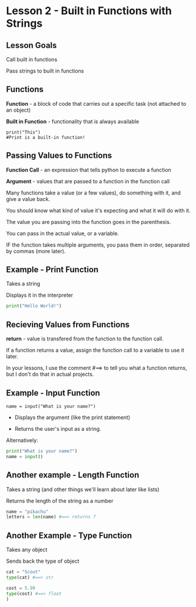 # Lesson 2 - Built in Functions with Strings

## Lesson Goals
Call built in functions

Pass strings to built in functions

## Functions
**Function** - a block of code that carries out a specific task (not attached to an object)

**Built in Function** - functionality that is always available

```
print("This")
#Print is a built-in function!
```

## Passing Values to Functions
**Function Call** - an expression that tells python to execute a function

**Argument** - values that are passed to a function in the function call

Many functions take a value (or a few values), do something with it, and give a value back.  

You should know what kind of value it's expecting and what it will do with it.

The value you are passing into the function goes in the parenthesis.

You can pass in the actual value, or a variable. 

IF the function takes multiple arguments, you pass them in order, separated by commas (more later).


## Example - Print Function
Takes a string

Displays it in the interpreter 

```python
print("Hello World!")
```

## Recieving Values from Functions
**return** - value is transfered from the function to the function call.

If a function returns a value, assign the function call to a variable to use it later.

In your lessons, I use the comment #==> to tell you what a function returns, but I don't do that in actual projects.


## Example - Input Function

```
name = input("What is your name?")
```

- Displays the argument (like the print statement)

- Returns the user's input as a string.

Alternatively:
```python
print("What is your name?")
name = input()
```



## Another example - Length Function
Takes a string (and other things we'll learn about later like lists)

Returns the length of the string as a number

```python
name = "pikachu"
letters = len(name) #==> returns 7 
```


## Another Example - Type Function
Takes any object

Sends back the type of object

```python
cat = "Scout"
type(cat) #==> str

cost = 5.99
type(cost) #==> float
)

